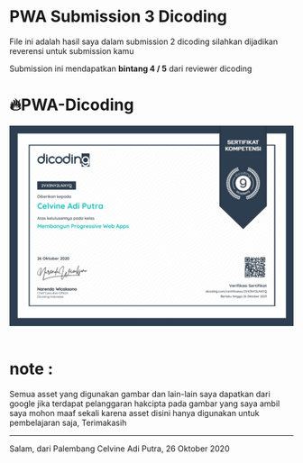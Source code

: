 # PWA Submission 3 Dicoding
File ini adalah hasil saya dalam submission 2 dicoding
silahkan dijadikan reverensi untuk submission kamu

Submission ini mendapatkan <b>bintang 4 / 5</b> dari reviewer dicoding

# 🔥PWA-Dicoding
<p align="center"><img lign="center" src="https://raw.githubusercontent.com/celvineadiputra-dev/PWA_SUB3/master/Images/sertifikat_course_74_493119_271020092732_1.jpg"
width="800">&nbsp;&nbsp;&nbsp;</p>


<h1>note :</h1> Semua asset yang digunakan gambar dan lain-lain saya dapatkan dari google
jika terdapat pelanggaran hakcipta pada gambar yang saya ambil saya mohon maaf sekali
karena asset disini hanya digunakan untuk pembelajaran saja, Terimakasih

<br/>
<hr>
Salam, dari Palembang
Celvine Adi Putra, 26 Oktober 2020
